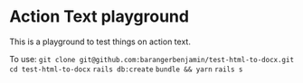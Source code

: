 # Action Text playground

This is a playground to test things on action text.

To use:
```git clone git@github.com:barangerbenjamin/test-html-to-docx.git```
```cd test-html-to-docx```
```rails db:create```
```bundle && yarn```
```rails s```
